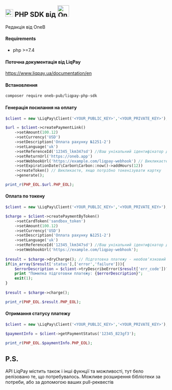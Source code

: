 ## <img height="24px" src="https://www.liqpay.ua/logo_lp_national_dk.svg?v=1740668938035"> PHP SDK від <img height="36px" src="https://oneb.app/_ipx/q_95/image/LogoOneB.png" alt="OneB Logo">

Редакція від OneB
#### Requirements
- php >=7.4

#### Поточна документація від LiqPay
https://www.liqpay.ua/documentation/en

#### Встановлення
```bash
composer require oneb-pub/liqpay-php-sdk
```

#### Генерація посилання на оплату
```php
$client = new \LiqPay\Client('<YOUR_PUBLIC_KEY>','<YOUR_PRIVATE_KEY>');

$url = $client->createPaymentLink()
    ->setAmount(100.12)
    ->setCurrency('USD')
    ->setDescription('Оплата рахунку №1251-2')
    ->setLanguage('uk')
    ->setReferenceId('12345_lkm347sd') //Ваш унікальний ідентифікатор даного платежу
    ->setReturnUrl('https://oneb.app')
    ->setWebhookUrl('https://example.com/liqpay-webhook') // Викликаєте, якщо хочете отримати веб-хук із даними про платіж
    ->setExpirationDate(\Carbon\Carbon::now()->addHours(12))
    ->createToken() // Викликаєте, якщо потрібно токенізувати картку
    ->generate();

print_r(PHP_EOL.$url.PHP_EOL);
```

#### Оплата по токену
```php
$client = new \LiqPay\Client('<YOUR_PUBLIC_KEY>','<YOUR_PRIVATE_KEY>');

$charge = $client->createPaymentByToken()
    ->setCardToken('sandbox_token')
    ->setAmount(100.12)
    ->setCurrency('USD')
    ->setDescription('Оплата рахунку №1251-2')
    ->setLanguage('uk')
    ->setReferenceId('12345_lkm347sd') //Ваш унікальний ідентифікатор даного платежу
    ->setWebhookUrl('https://example.com/liqpay-webhook');
 
$result = $charge->dryCharge(); // Підготовка платежу - необовʼязковий крок
if(in_array($result['status'],['error','failure'])){
    $errorDescription = $client->tryDescribeError($result['err_code'])??$result['err_description']??'Невідома помилка';
    print "Помилка підготовки платежу: {$errorDescription}";
    exit(1);
}
    
$result = $charge->charge(); 

print_r(PHP_EOL.$result.PHP_EOL);
```

#### Отримання статусу платежу
```php
$client = new \LiqPay\Client('<YOUR_PUBLIC_KEY>','<YOUR_PRIVATE_KEY>');

$paymentInfo = $client->getPaymentStatus('12345_823gf3');

print_r(PHP_EOL.$paymentInfo.PHP_EOL);
```

P.S.
-----
API LiqPay містить також і інші фукнції та можливості, тут бело релізовано те, що потребувалось.
Можливе розширення бібліотеки за потреби, або за допомогою ваших pull-реквестів
